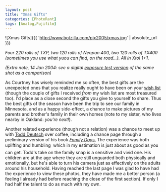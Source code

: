 ```yaml
---
layout: post
title: "Xmas Gifts"
categories: [PhotoRant]
tags: [Analog,Fujifilm]
---
```



![Xmas Gifts]({{ 'http://www.botzilla.com/pix2005/xmas.jpg' | absolute_url }})


<i>Four 220 rolls of TXP, two 120 rolls of Neopan 400, two 120 rolls of TX400 (sometimes you use what yuou can find, on the road...). All in Xtol 1+1.</i>

<i>(Extra note, 14 Jan 2004: see a digital <a href="/blog/archives/000361.html">exposure test version</a> of the same shot as a comparison)</i>

As Courtney has wisely reminded me so often, the best gifts are the unexpected ones that you realize really ought to have been on your <a href="http://amazon.com/gp/registry/2HRXV07WNELY3" target="_blank">wish list</a> (though the couple of gifts I received <i>from</i> my wish list are most treasured too). I'd place as a close second the gifts you give to yourself to share. Thus the best gifts of the season have been the trip to see our family in Minnesota, and as a happy side-effect, a chance to make pictures of my parents and brother's family in their own homes (note to my sister, who lives nearby in Oakland: <i>you're next!</i>).

<!--more-->
Another related experience (though not a relation) was a chance to meet up with <a href="http://www.todddeutsch.com/" target="_blank">Todd Deutsch</a> over coffee, including a chance page through a preliminary version of his book <a href="http://www.todddeutsch.com/familydays.html" target="_blank"><i>Family Days.</i></a> The experience was both uplifting and humbling &#151; which in my estimation is just about as good as you can get. Todd's take on the family snap is a sensitive and vivid one. His children are at the age where they are still unguarded both physically and emotionally, but he's able to turn his camera just as effectively on the adults around his household. Having reached the last page I was glad to have had the experience to view these photos, they have made me a better person (a feeling I already had before reaching the close of the first section). If only I had half the talent to do as much with my own.
